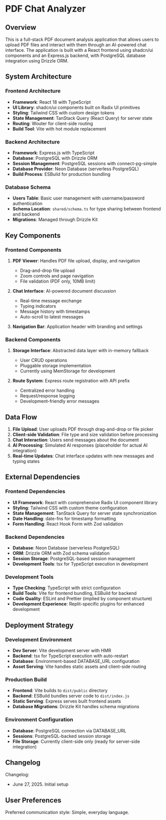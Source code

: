 # PDF Chat Analyzer

## Overview

This is a full-stack PDF document analysis application that allows users to upload PDF files and interact with them through an AI-powered chat interface. The application is built with a React frontend using shadcn/ui components and an Express.js backend, with PostgreSQL database integration using Drizzle ORM.

## System Architecture

### Frontend Architecture
- **Framework**: React 18 with TypeScript
- **UI Library**: shadcn/ui components built on Radix UI primitives
- **Styling**: Tailwind CSS with custom design tokens
- **State Management**: TanStack Query (React Query) for server state
- **Routing**: Wouter for client-side routing
- **Build Tool**: Vite with hot module replacement

### Backend Architecture
- **Framework**: Express.js with TypeScript
- **Database**: PostgreSQL with Drizzle ORM
- **Session Management**: PostgreSQL sessions with connect-pg-simple
- **Database Provider**: Neon Database (serverless PostgreSQL)
- **Build Process**: ESBuild for production bundling

### Database Schema
- **Users Table**: Basic user management with username/password authentication
- **Schema Location**: `shared/schema.ts` for type sharing between frontend and backend
- **Migrations**: Managed through Drizzle Kit

## Key Components

### Frontend Components
1. **PDF Viewer**: Handles PDF file upload, display, and navigation
   - Drag-and-drop file upload
   - Zoom controls and page navigation
   - File validation (PDF only, 10MB limit)

2. **Chat Interface**: AI-powered document discussion
   - Real-time message exchange
   - Typing indicators
   - Message history with timestamps
   - Auto-scroll to latest messages

3. **Navigation Bar**: Application header with branding and settings

### Backend Components
1. **Storage Interface**: Abstracted data layer with in-memory fallback
   - User CRUD operations
   - Pluggable storage implementation
   - Currently using MemStorage for development

2. **Route System**: Express route registration with API prefix
   - Centralized error handling
   - Request/response logging
   - Development-friendly error messages

## Data Flow

1. **File Upload**: User uploads PDF through drag-and-drop or file picker
2. **Client-side Validation**: File type and size validation before processing
3. **Chat Interaction**: Users send messages about the document
4. **AI Processing**: Simulated AI responses (placeholder for actual AI integration)
5. **Real-time Updates**: Chat interface updates with new messages and typing states

## External Dependencies

### Frontend Dependencies
- **UI Framework**: React with comprehensive Radix UI component library
- **Styling**: Tailwind CSS with custom theme configuration
- **State Management**: TanStack Query for server state synchronization
- **Date Handling**: date-fns for timestamp formatting
- **Form Handling**: React Hook Form with Zod validation

### Backend Dependencies
- **Database**: Neon Database (serverless PostgreSQL)
- **ORM**: Drizzle ORM with Zod schema validation
- **Session Storage**: PostgreSQL-based session management
- **Development Tools**: tsx for TypeScript execution in development

### Development Tools
- **Type Checking**: TypeScript with strict configuration
- **Build Tools**: Vite for frontend bundling, ESBuild for backend
- **Code Quality**: ESLint and Prettier (implied by component structure)
- **Development Experience**: Replit-specific plugins for enhanced development

## Deployment Strategy

### Development Environment
- **Dev Server**: Vite development server with HMR
- **Backend**: tsx for TypeScript execution with auto-restart
- **Database**: Environment-based DATABASE_URL configuration
- **Asset Serving**: Vite handles static assets and client-side routing

### Production Build
- **Frontend**: Vite builds to `dist/public` directory
- **Backend**: ESBuild bundles server code to `dist/index.js`
- **Static Serving**: Express serves built frontend assets
- **Database Migrations**: Drizzle Kit handles schema migrations

### Environment Configuration
- **Database**: PostgreSQL connection via DATABASE_URL
- **Sessions**: PostgreSQL-backed session storage
- **File Storage**: Currently client-side only (ready for server-side integration)

## Changelog

Changelog:
- June 27, 2025. Initial setup

## User Preferences

Preferred communication style: Simple, everyday language.